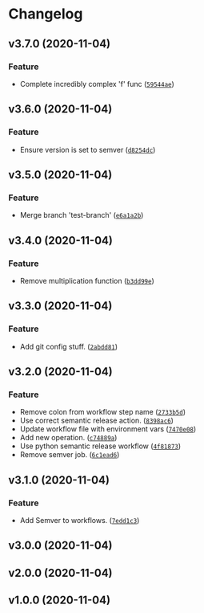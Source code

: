 # Changelog

<!--next-version-placeholder-->

## v3.7.0 (2020-11-04)
### Feature
* Complete incredibly complex 'f' func ([`59544ae`](https://github.com/RyanFleck/Contraptions/commit/59544aeb4f4acb743f2ba99f1b9bddf36fd1bf91))

## v3.6.0 (2020-11-04)
### Feature
* Ensure version is set to semver ([`d8254dc`](https://github.com/RyanFleck/Contraptions/commit/d8254dca326a31f9c34cb8ba3c06c8ef7fc73f97))

## v3.5.0 (2020-11-04)
### Feature
* Merge branch 'test-branch' ([`e6a1a2b`](https://github.com/RyanFleck/Contraptions/commit/e6a1a2bf2e7662b805319d090d1fffab483c7566))

## v3.4.0 (2020-11-04)
### Feature
* Remove multiplication function ([`b3dd99e`](https://github.com/RyanFleck/Contraptions/commit/b3dd99ef8b55e667c55f108821788d8fac593f07))

## v3.3.0 (2020-11-04)
### Feature
* Add git config stuff. ([`2abdd81`](https://github.com/RyanFleck/Contraptions/commit/2abdd816ad03efca7ec81cd61b08bd75ce474e57))

## v3.2.0 (2020-11-04)
### Feature
* Remove colon from workflow step name ([`2733b5d`](https://github.com/RyanFleck/Contraptions/commit/2733b5dad4f8d8abd4fbfd66992c9477a5e122dc))
* Use correct semantic release action. ([`8398ac6`](https://github.com/RyanFleck/Contraptions/commit/8398ac69e5a1eed73b7cca845216f759e92cec8e))
* Update workflow file with environment vars ([`7470e08`](https://github.com/RyanFleck/Contraptions/commit/7470e088fea098ab390a4a7def78df49d5c79bb0))
* Add new operation. ([`c74889a`](https://github.com/RyanFleck/Contraptions/commit/c74889aa1e7c63e8f83de9da952f1150fdbb3108))
* Use python semantic release workflow ([`4f81873`](https://github.com/RyanFleck/Contraptions/commit/4f81873dbf6b78a052aa4c1cde77a9d4ec1ed084))
* Remove semver job. ([`6c1ead6`](https://github.com/RyanFleck/Contraptions/commit/6c1ead6b16c66db6d4a5e27c4330c2b561fc28e3))

## v3.1.0 (2020-11-04)
### Feature
* Add Semver to workflows. ([`7edd1c3`](https://github.com/RyanFleck/Contraptions/commit/7edd1c366398e45821df51318d8dc2f0f24120ec))

## v3.0.0 (2020-11-04)


## v2.0.0 (2020-11-04)


## v1.0.0 (2020-11-04)

